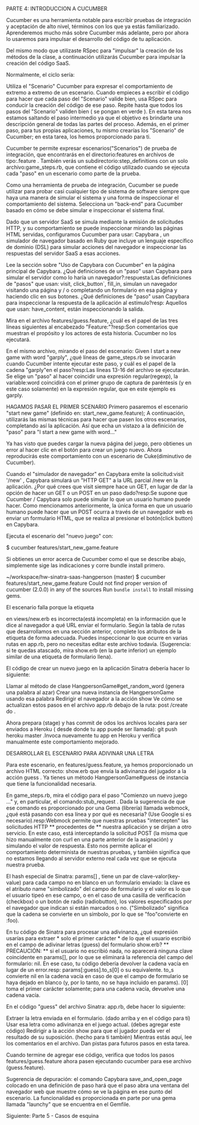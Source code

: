 PARTE 4: INTRODUCCION A CUCUMBER

Cucumber es una herramienta notable para escribir pruebas de integración y aceptación de alto nivel, términos con los que ya estás familiarizado. Aprenderemos mucho más sobre Cucumber más adelante, pero por ahora lo usaremos para impulsar el desarrollo del código de tu aplicación.

Del mismo modo que utilizaste RSpec para "impulsar" la creación de los métodos de la clase, a continuación utilizarás Cucumber para impulsar la creación del código SaaS.

Normalmente, el ciclo sería:

Utiliza el "Scenario" Cucumber para expresar el comportamiento de extremo a extremo de un escenario.
Cuando empieces a escribir el código para hacer que cada paso del "Scenario" valide bien, usa RSpec para conducir la creación del código de ese paso.
Repite hasta que todos los pasos del "Scenario" validen bien ( se pongan en verde ).
En esta tarea nos estamos saltando el paso intermedio ya que el objetivo es brindarte una descripción general de todas las partes del proceso. Además, en el primer paso, para tus propias aplicaciones, tu mismo crearías los "Scenario" de Cucumber; en esta tarea, los hemos proporcionado para ti.

Cucumber te permite expresar escenarios("Scenarios") de prueba de integración, que encontrarás en el directorio:features  en archivos de tipo:.feature . También verás un subdirectorio:step_definitions  con un solo archivo:game_steps.rb, que contiene el código utilizado cuando se ejecuta cada "paso" en un escenario como parte de la prueba.

Como una herramienta de prueba de integración, Cucumber se puede utilizar para probar casi cualquier tipo de sistema de software siempre que haya una manera de simular el sistema y una forma de inspeccionar el comportamiento del sistema. Selecciona un "back-end" para Cucumber basado en cómo se debe simular e inspeccionar el sistema final.

Dado que un servidor SaaS se simula mediante la emisión de solicitudes HTTP, y su comportamiento se puede inspeccionar mirando las páginas HTML servidas, configuramos Cucumber para usar: Capybara , un simulador de navegador basado en Ruby que incluye un lenguaje específico de dominio (DSL) para simular acciones del navegador e inspeccionar las respuestas del servidor SaaS a esas acciones.


Lee la sección sobre "Uso de Capybara con Cucumber" en la página principal de Capybara. ¿Qué definiciones de un "paso" usan Capybara para simular el servidor como lo haría un navegador?:respuesta:Las definiciones de "pasos" que usan: visit, click_button`, fill_in, simulan un navegador visitando una página y / o completando un formulario en esa página y haciendo clic en sus botones.
¿Qué definiciones de "paso" usan Capybara para inspeccionar la respuesta de la aplicación al estímulo?resp: Aquellos que usan: have_content, están inspeccionando la salida.

Mira en el archivo features/guess.feature, ¿cuál es el papel de las tres líneas siguientes al encabezado "Feature:"?resp:Son comentarios que muestran el propósito y los actores de esta historia. Cucumber no los ejecutará.

En el mismo archivo, mirando el paso del escenario: Given I start a new game with word "garply", ¿qué líneas de game_steps.rb se invocarán cuando Cucumber intente ejecutar este paso, y cuál es el papel de la cadena "garply"en el paso?resp:Las líneas 13-16 del archivo se ejecutarán. Se elige un "paso" al hacer coincidir una expresión regular(regexp), la variable:word coincidirá con el primer grupo de captura de paréntesis (y en este caso solamente) en la expresión regular, que en este ejemplo es garply.

HAGAMOS PASAR EL PRIMER SCENARIO
Primero pasaremos el escenario "start new game" (definido en: start_new_game.feature); A continuación, utilizarás las mismas técnicas para hacer que pasen los otros escenarios, completando así la aplicación. Así que echa un vistazo a la definición de "paso" para "I start a new game with word..."

Ya has visto que puedes cargar la nueva página del juego, pero obtienes un error al hacer clic en el botón para crear un juego nuevo. Ahora reproducirás este comportamiento con un escenario de Cuke(diminutivo de Cucumber).


Cuando el "simulador de navegador" en Capybara emite la solicitud:visit '/new' , Capybara simulará un "HTTP GET" a la URL parcial /new en la aplicación. ¿Por qué crees que visit siempre hace un GET, en lugar de dar la opción de hacer un GET o un POST en un paso dado?resp:Se supone que Cucumber / Capybara solo puede simular lo que un usuario humano puede hacer. Como mencionamos anteriormente, la única forma en que un usuario humano puede hacer que un POST ocurra a través de un navegador web es enviar un formulario HTML, que se realiza al presionar el botón(click button) en Capybara.

Ejecuta el escenario del "nuevo juego" con:

$ cucumber features/start_new_game.feature

Si obtienes un error acerca de Cucumber como el que se describe abajo, simplemente sige las indicaciones y corre bundle install primero.

~/workspace/hw-sinatra-saas-hangperson (master) $ cucumber features/start_new_game.feature
Could not find proper version of cucumber (2.0.0) in any of the sources
Run `bundle install` to install missing gems.

El escenario falla porque la etiqueta <form> en views/new.erb es incorrecta(está incompleta) en la información que le dice al navegador a qué URL enviar el formulario. Según la tabla de rutas que desarrollamos en una sección anterior, complete los  atributos de la etiqueta <form> de forma adecuada. Puedes inspeccionar lo que ocurre en varias rutas en app.rb, pero no necesitas editar este archivo todavía. (Sugerencia: si te quedas atascado, mira show.erb (en la parte inferior) un ejemplo similar de una etiqueta de formulario llena).

El código de crear un nuevo juego en la aplicación Sinatra debería hacer lo siguiente:

Llamar al método de clase HangpersonGame#get_random_word (genera una palabra al azar)
Crear una nueva instancia de HangpersonGame usando esa palabra
Redirigir el navegador a la acción show
Ve cómo se actualizan estos pasos en el archivo app.rb debajo de la ruta: post /create do .

Ahora prepara (stage) y  has commit de odos los archivos  locales para ser enviados a  Heroku ( desde donde tu app puede ser llamada): git push heroku master .Invoca nuevamente tu app en Heroku y verifica manualmente este comportamiento mejorado.



DESARROLLAR EL ESCENARIO PARA ADIVINAR UNA LETRA

Para este escenario, en features/guess.feature, ya hemos proporcionado un archivo HTML correcto: show.erb   que envía la adivinanza del jugador a la acción guess . Ya tienes un método HangpersonGame#guess  de instancia que tiene la funcionalidad necesaria.


En game_steps.rb, mira el código para el paso "Comienzo un nuevo juego ..." y, en particular, el comando:stub_request . Dada la sugerencia de que ese comando es proporcionado por una Gema (librería) llamada webmock, ¿qué está pasando con esa línea y por qué es necesaria? (Use Google si es necesario).resp:Webmock permite que nuestras pruebas "intercepten" las solicitudes HTTP ** procedentes de ** nuestra aplicación y se dirijan a otro servicio. En este caso, está interceptando la solicitud POST (la misma que hizo manualmente con curl en una parte anterior de la asignación) y simulando el valor de respuesta. Esto nos permite aplicar el comportamiento determinista de nuestras pruebas, y también significa que no estamos llegando al servidor externo real cada vez que se ejecuta nuestra prueba.

El hash especial de Sinatra: params[] , tiene un par de clave-valor(key-value) para cada campo no en blanco en un formulario enviado: la clave es el atributo name  "simbolizado" del campo de formulario y el valor es lo que el usuario tipeó en ese campo, o en el caso de una casilla de verificación (checkbox) o un botón de radio (radiobutton), los valores especificados por el navegador que indican si están marcados o no. ("Simbolizado" significa que la cadena se convierte en un símbolo, por lo que se "foo"convierte en :foo).

En tu código de Sinatra para procesar una adivinanza, ¿qué expresión usarías para extraer * solo el primer carácter * de lo que el usuario escribió en el campo de adivinar letras (guess) del formulario show.erb? ** PRECAUCIÓN: ** si el usuario no escribió nada, no aparecerá ninguna clave coincidente en params[], por lo que se eliminará la referencia del campo del formulario: nil. En ese caso, tu código debería devolver la cadena vacía en lugar de un error.resp: params[:guess].to_s[0] o su equivalente. to_s convierte nil en la cadena vacía en caso de que el campo de formulario se haya dejado en blanco (y, por lo tanto, no se haya incluido en params). [0] toma el primer carácter solamente; para una cadena vacía, devuelve una cadena vacía.

En el código "guess"  del archivo Sinatra: app.rb, debe hacer lo siguiente:

Extraer la letra enviada en el formulario. (dado arriba y en el código para tí)
Usar esa letra como adivinanza en el juego actual. (debes agregar este código)
Redirigir a la acción show  para que el jugador pueda ver el resultado de su suposición. (hecho para ti también)
Mientras estás aquí, lee los comentarios en el archivo. Dan pistas para futuros pasos en esta tarea.

Cuando termine de agregar ese código, verifica que todos los pasos features/guess.feature ahora pasen ejecutando cucumber  para ese archivo (guess.feature).

Sugerencia de depuración: el comando Capybara save_and_open_page colocado en una definición de paso hará que el paso abra una ventana del navegador web que muestre cómo se ve la página en ese punto del escenario. La funcionalidad es proporcionada en parte por una gema llamada "launchy" que se encuentra en el Gemfile.

Siguiente: Parte 5 - Casos de esquina
